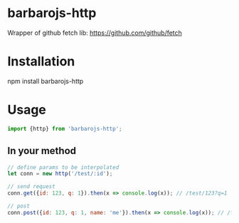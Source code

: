 # barbarojs-http
Wrapper of github fetch lib: https://github.com/github/fetch

# Installation

npm install barbarojs-http

# Usage

```javascript
import {http} from 'barbarojs-http';
```

## In your method

```javascript
// define params to be interpolated
let conn = new http('/test/:id');

// send request
conn.get({id: 123, q: 1}).then(x => console.log(x)); // /test/123?q=1

// post
conn.post({id: 123, q: 1, name: 'me'}).then(x => console.log(x)); // /test/123 -> body {q:1, name: 'me'}
```


